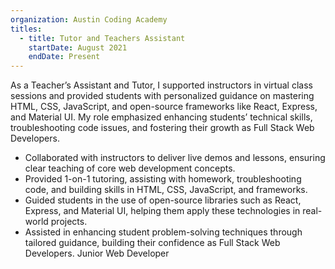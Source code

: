 ```yaml
---
organization: Austin Coding Academy
titles:
  - title: Tutor and Teachers Assistant
    startDate: August 2021
    endDate: Present
---
```


As a Teacher’s Assistant and Tutor, I supported instructors in virtual class sessions and provided students with personalized guidance on mastering HTML, CSS, JavaScript, and open-source frameworks like React, Express, and Material UI. My role emphasized enhancing students’ technical skills, troubleshooting code issues, and fostering their growth as Full Stack Web Developers.
-	Collaborated with instructors to deliver live demos and lessons, ensuring clear teaching of core web development concepts.
-	Provided 1-on-1 tutoring, assisting with homework, troubleshooting code, and building skills in HTML, CSS, JavaScript, and frameworks.
-	Guided students in the use of open-source libraries such as React, Express, and Material UI, helping them apply these technologies in real-world projects.
-	Assisted in enhancing student problem-solving techniques through tailored guidance, building their confidence as Full Stack Web Developers. Junior Web Developer
